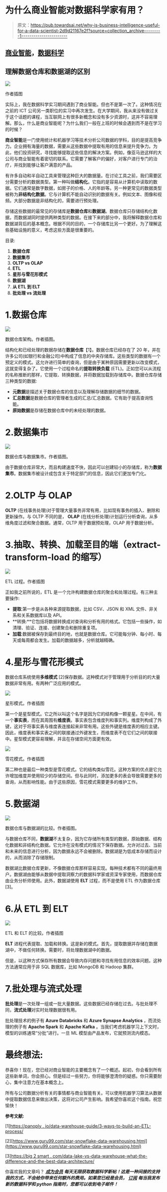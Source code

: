 # 为什么商业智能对数据科学家有用？

> 原文：<https://pub.towardsai.net/why-is-business-intelligence-useful-for-a-data-scientist-2d9d21167e2f?source=collection_archive---------1----------------------->

## [商业智能](https://towardsai.net/p/category/business-intelligence)，[数据科学](https://towardsai.net/p/category/data-science)

## 理解数据仓库和数据湖的区别

![](img/cb73d73a00dfac6f6af2c189f225b8a7.png)

作者插图

实际上，我在数据科学实习期间遇到了商业智能。但也不是第一次了。这种情况在之前的 ICT 公司另一类职位的实习中再次发生。在大学期间，我从来没有做过关于这个话题的课程，当互联网上有很多新概念和没有多少资源时，这并不容易理解。那么，什么是商业智能呢？为什么我们一般在上班的时候会遇到而不是在学习的时候？

**商业智能**是一门使用统计和机器学习等技术分析公司数据的学科，目的是提高竞争力。企业拥有海量的数据，需要从这些数据中提取有用的信息来提升竞争力。为此，他们投资研究，寻找能够提取这些信息的解决方案。例如，像亚马逊这样的大公司与商业智能有着密切的联系。它需要了解客户的偏好，对客户进行专门的治疗，并找到能够让客户满意的产品。

有许多自动和半自动工具来管理这种巨大的数据量。在讨论工具之前，我们需要区分需要分析的数据类型。第一种叫做**结构化**。它指的是容易从计算机中读取的数据。它们通常是数字数据，如房子的价格、人的年龄等。另一种更常见的数据类型被称为**非结构化数据**。它与计算机不能自动识别的数据有关。例如文本、图像和视频。大部分数据是非结构化的，需要进行预处理。

存储这些数据的最常见的存储库是**数据仓库**和**数据湖**。数据仓库只存储结构化数据，而数据湖同时提供两种类型的数据。在接下来的部分中，我将解释数据仓库和数据湖背后的基本概念。根据不同的目的，一个存储库比另一个更好。为了理解这些基础设施的意义，考虑这些方面是很重要的。

目录:

1.  **数据仓库**
2.  **数据集市**
3.  **OLTP vs OLAP**
4.  **ETL**
5.  **星形与雪花形模式**
6.  **数据湖**
7.  **从 ETL 到 ELT**
8.  **批处理 vs 流处理**

# 1.数据仓库

![](img/df3b61c236049d0d106490af43f586e0.png)

数据仓库架构。作者插图。

结构化和已经处理的数据存储在**数据仓库**【1】。数据仓库已经存在了 20 年，并在许多公司(如银行和金融公司)中构成了信息的中央存储库。这些类型的数据有一个预定义的模式。这允许进行简单的查询，但是由于某种原因需要更新以改变模式，这就变得复杂了。它使用一个过程命名的**提取转换负载** (ETL)。正如您可以从流程的名称推断的那样，它提取、转换数据，并将数据加载到存储库中。数据仓库存储三种类型的数据:

*   **元数据**是描述关于数据仓库的信息以及理解存储数据的细节的数据。
*   **汇总数据**是数据仓库的管理者生成的汇总/汇总数据。它有助于提高查询性能。
*   **原始数据**是存储在数据仓库中的未经处理的数据。

# 2.数据集市

![](img/b96a159e31d81d8b6d89bd5697c1e5de.png)

数据仓库与数据集市。作者插图。

由于数据仓库非常大，而且构建速度不快，因此可以创建较小的存储库，称为**数据集市**。数据集市被设计成包含关于特定部门的信息，因此它们更加专门化。

# 2.OLTP 与 OLAP

**OLTP** (在线事务处理)对于管理大量事务非常有用，比如现有事务的插入、删除和更新操作。与 OLTP 不同的是， **OLAP** (在线分析处理)计划运行分析查询，从多维角度过滤和聚合数据。通常，OLTP 用于数据预处理，OLAP 用于数据分析。

# 3.抽取、转换、加载至目的端（extract-transform-load 的缩写）

![](img/51b66d201d668eb1453f0570f9095ed0.png)

ETL 过程。作者插图

正如我之前所说的，ETL 是一个允许构建数据仓库的聚合和处理过程。有三种主要操作:

*   **提取**:第一步是从各种来源提取数据，比如 CSV、JSON 和 XML 文件、非关系和关系数据库以及 API。
*   **转换:**它包括将数据转换成对查询和分析有用的格式。它包括一些操作，如清理、验证、连接、创建聚合和删除重复项。
*   **加载**:数据被保存到最终目的地，也就是数据仓库。它可能每分钟、每小时、每天或每周都会发生。加载的数据越多，分析就越精确。

# 4.星形与雪花形模式

数据仓库系统使用**多维模式** [2]保存数据。这种模式对于管理用于分析目的的大量数据非常有用。有两种广泛应用的模式。

![](img/5d071f156814572975315433ed014dce.png)

星形模式。作者插图

第一个是星型模式。它之所以叫这个名字是因为它的结构像一颗星星。在中间，有一个**事实表**，而在其周围有**维度表**。事实表包含维度列和事实列。维度列构成了外键，这对于将事实表与维度表连接起来非常有用。这些外键是维度表的相应主键。因此，维度表和事实表之间的联接通过外键发生，而维度表不在它们之间的联接中。星型模式更容易理解，并且在存储空间方面更有效。

![](img/566a58eceaca88193dac84a9967410b0.png)

雪花模式。作者插图

第二种也是最后一种类型是雪花模式。它的结构类似雪花。这种方案的优点是它允许增加维度并使用较少的存储空间。但与此同时，添加更多的表会导致需要更多的查询，从而影响性能。由于这些原因，雪花模式需要更多的维护工作。

# 5.数据湖

![](img/48f2bc4aded5c9844e4a68228a2296b9.png)

数据仓库与数据湖的比较。作者插图。

与数据仓库不同，**数据湖**不太复杂，因为它存储所有类型的数据，原始数据、结构化数据和非结构化数据。它允许在没有模式的情况下保存数据。允许对过去、当前和未来的信息进行分析，因为数据永远不会被删除。数据湖是为低成本存储而设计的，从而消除了存储限制。

数据湖比数据仓库更新，不像数据仓库那样容易实现。每种技术都有不同的最终用户。数据湖由能够从数据中提取洞察力的数据科学家或资深专家使用，而数据仓库由业务分析师使用。此外，数据湖使用 **ELT** 过程，而不是使用 ETL 作为数据仓库[3]。

# 6.从 ETL 到 ELT

![](img/7e2c7bc4b1221bf79f24bff84324289a.png)

ETL 和 ELT 的比较。作者插图

**ELT** 进程代表提取、加载和转换。这是新的模式。首先，提取数据并存储在数据湖中，不做任何转换。需要时，将处理数据湖中的数据。

但是，以这种方式保存所有数据会导致内存问题和寻找有用信息的效率问题。这种方法通常应用于非 SQL 数据库，比如 MongoDB 和 Hadoop 集群。

# 7.批处理与流式处理

**批处理**是一次处理一组或一批大量数据。这些数据已经存储在过去。与批处理不同，**流式处理**对实时处理数据很有用。

批处理技术的例子有 **Azure Databricks** 和 **Azure Synapse Analytics** ，而流处理的例子有 **Apache Spark** 和 **Apache Kafka** 。当我们考虑机器学习上下文时，模型的训练通常“分批”进行。一旦 ML 模型由产品发布，它就预测流内模态。

# 最终想法:

恭喜你！现在，您已经对商业智能的主要概念有了一个概述。起初，你会看到所有这些新单词，你会担心。但是经过一些努力，你将能够澄清你的疑惑。你只需要耐心，集中注意力在基本概念上。

所有与公司数据分析有关的事情都与商业智能有关。可以使用机器学习算法从数据中提取数据信息来做出决策，这将对公司产生影响。我希望你喜欢这个指南。祝您愉快！

**参考文献:**

[1][https://panoply . io/data-warehouse-guide/3-ways-to-build-an-ETL-process/](https://panoply.io/data-warehouse-guide/3-ways-to-build-an-etl-process/)

[2][https://www.guru99.com/star-snowflake-data-warehousing.html](https://www.guru99.com/star-snowflake-data-warehousing.html)

[3][https://big 2 smart . com/data-lake-vs-data-warehouse-what-the-difference-and-the-best-data-architecture/](https://big2smart.com/data-lake-vs-data-warehouse-whats-the-difference-and-which-is-the-best-data-architecture/)

你喜欢我的文章吗？ [***成为会员***](https://eugenia-anello.medium.com/membership) ***每天无限获取数据科学新帖！这是一种间接的支持我的方式，不会给你带来任何额外的费用。如果您已经是会员，*** [***订阅***](https://eugenia-anello.medium.com/subscribe) ***每当我发布新的数据科学和 python 指南时，您都可以收到电子邮件！***